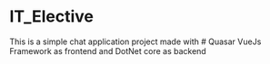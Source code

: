 # IT_Elective
This is a simple chat application project made with # Quasar VueJs Framework as frontend and DotNet core as backend
